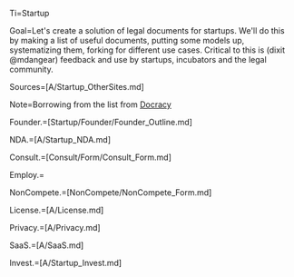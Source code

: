 Ti=Startup

Goal=Let's create a solution of legal documents for startups.  We'll do this by making a list of useful documents, putting some models up, systematizing them, forking for different use cases.  Critical to this is (dixit @mdangear) feedback and use by startups, incubators and the legal community.

Sources=[A/Startup_OtherSites.md]

Note=Borrowing from the list from <a href="http://www.docracy.com/topic/0ayx3g5yeq2/funding-documents-for-startups?startPdfDownload=false">Docracy</a>

Founder.=[Startup/Founder/Founder_Outline.md]

NDA.=[A/Startup_NDA.md]

Consult.=[Consult/Form/Consult_Form.md]

Employ.=

NonCompete.=[NonCompete/NonCompete_Form.md]

License.=[A/License.md]

Privacy.=[A/Privacy.md]

SaaS.=[A/SaaS.md]

Invest.=[A/Startup_Invest.md]